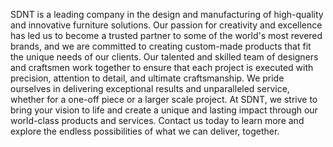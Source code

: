 SDNT is a leading company in the design and manufacturing of high-quality and innovative furniture solutions. Our passion for creativity and excellence has led us to become a trusted partner to some of the world's most revered brands, and we are committed to creating custom-made products that fit the unique needs of our clients. Our talented and skilled team of designers and craftsmen work together to ensure that each project is executed with precision, attention to detail, and ultimate craftsmanship. We pride ourselves in delivering exceptional results and unparalleled service, whether for a one-off piece or a larger scale project. At SDNT, we strive to bring your vision to life and create a unique and lasting impact through our world-class products and services. Contact us today to learn more and explore the endless possibilities of what we can deliver, together.
